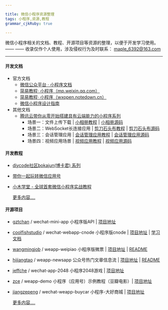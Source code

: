 ```yaml
---

title: 微信小程序资源整理
tags: 小程序,资源,教程
grammar_cjkRuby: true

---
```



微信小程序相关的文档、教程、开源项目等资源的整理，以便于开发学习使用。 —— —— 收录仅作个人使用，涉及侵权行为及时联系： maple_6392@163.com

---------
#### 开发文档
- 官方文档
  - [微信公众平台 · 小程序文档][1] 
  - [简易教程· 小程序（mp.weixin.qq.com）][2]
  - [简易教程· 小程序（wxopen.notedown.cn）][3]
  - [微信小程序设计指南][4]
- 其他文档
  - [腾讯云带你从零开始搭建具有云端能力的小程序系列][5] 
    - 场景一：文件上传下载 | [小相册教程][6]  | [小相册源码][7]
    - 场景二：WebSocket长连接应用 | [剪刀石头布教程][8] | [剪刀石头布源码][9]
    - 场景三：会话管理应用 | [会话管理应用教程][10] | [会话管理应用源码][11]
    - 场景四：视频应用场景 | [视频应用教程][12] | [视频应用源码][13]

#### 开发教程
 - [diycode社区bokajun(博卡君) 系列][14]
 - [带你一起玩转微信应用号][15]
 - [小木学堂 - 全球首套微信小程序实战教程][16]
 
	[更多内容....][17]

#### 开源项目
 - [gztchan][18] / wechat-mini-app 小程序版API | [项目地址][19]
 - [coolfishstudio][20] / wechat-webapp-cnode 小程序版cnode |  [项目地址][21] | [学习文档][22]
 - [wangmingjob][23] / weapp-weipiao 小程序版微票 | [项目地址][24] | [README][25]
 - [hijiangtao][26] / weapp-newsapp 公众号热门文章信息流 | [项目地址][27] | [README][28]
 - [jeffche][29] / wechat-app-2048 小程序2048游戏 | [项目地址][30]
 - [zce][31] / weapp-demo 小程序（应用号）示例教程（豆瓣电影）| [项目地址][32]
 - [jiangzepeng][33] / wechat-weapp-buycar 小程序-大好商城 | [项目地址][34]

	[更多内容....][35]


  [1]: https://mp.weixin.qq.com/wiki?t=resource/res_main&id=mp1474632113_xQVCl&token=&lang=zh_CN
  [2]: https://mp.weixin.qq.com/debug/wxadoc/dev/index.html
  [3]: http://wxopen.notedown.cn/
  [4]: https://mp.weixin.qq.com/debug/wxadoc/design/index.html
  [5]: https://www.qcloud.com/act/event/yingyonghao.html
  [6]: https://www.qcloud.com/doc/product/448/6404
  [7]: https://github.com/CFETeam/weapp-demo-album
  [8]: https://www.qcloud.com/doc/product/448/6405
  [9]: https://github.com/CFETeam/weapp-demo-websocket
  [10]: https://www.qcloud.com/doc/product/448/6424
  [11]: https://github.com/CFETeam/weapp-demo-session
  [12]: https://www.qcloud.com/doc/product/448/6425
  [13]: https://github.com/CFETeam/weapp-demo-video
  [14]: http://www.diycode.cc/bokajun/topics
  [15]: https://i5ting.github.io/stuq-wxapp
  [16]: http://www.xiaomuedu.com/article/326
  [17]: WeApp_Tutorial.md
  [18]: https://github.com/gztchan
  [19]: https://github.com/gztchan/wechat-mini-app
  [20]: https://github.com/coolfishstudio
  [21]: https://github.com/coolfishstudio/wechat-webapp-cnode
  [22]: https://github.com/coolfishstudio/wechat-webapp-cnode/blob/master/study.md
  [23]: https://github.com/wangmingjob
  [24]: https://github.com/wangmingjob/weapp-weipiao
  [25]: https://github.com/wangmingjob/weapp-weipiao/blob/master/README.md
  [26]: https://github.com/hijiangtao
  [27]: https://github.com/hijiangtao/weapp-newsapp
  [28]: https://github.com/hijiangtao/weapp-newsapp/blob/master/README.md
  [29]: https://github.com/jeffche
  [30]: https://github.com/jeffche/wechat-app-2048
  [31]: https://github.com/zce
  [32]: https://github.com/zce/weapp-demo
  [33]: https://github.com/jiangzepeng
  [34]: https://github.com/jiangzepeng/wechat-buycar
  [35]: WeApp_OpenCode.md